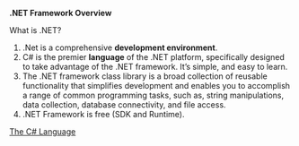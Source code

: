 ﻿**.NET Framework Overview**

What is .NET?

1. .Net is a comprehensive **development environment**.
2. C# is the premier **language** of the .NET platform, specifically designed to take advantage of the .NET framework. It’s simple, and easy to learn.
3. The .NET framework class library is a broad collection of reusable functionality that simplifies development and enables you to accomplish a range of common programming tasks, such as, string manipulations, data collection, database connectivity, and file access.
4. .NET Framework is free (SDK and Runtime).

[The C# Language](CSharpTraining.pptx)